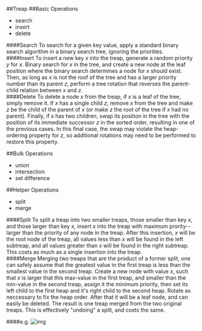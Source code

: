 ##Treap
##Basic Operations
* search
* insert
* delete


####Search
To search for a given key value, apply a standard binary search algorithm in a binary search tree, ignoring the priorities.</br>
####Insert
To insert a new key _x_ into the treap, generate a random priority _y_ for _x_. Binary search for _x_ in the tree, and create a new node at the leaf position where the binary search determines a node for _x_ should exist. Then, as long as _x_ is not the roof of the tree and has a larger priority number than its parent _z_, perform a tree rotation that reverses the parent-child relation between _x_ and _z_.</br>
####Delete
To delete a node _x_ from the treap, if _x_ is a leaf of the tree, simply remove it. If _x_ has a single child _z_, remove _x_ from the tree and make _z_ be the child of the parent of _x_ (or make _z_ the root of the tree if _x_ had no parent). Finally, if _x_ has two children, swap its position in the tree with the position of its immediate successor _z_ in the sorted order, resulting in one of the previous cases. In this final case, the swap may violate the heap-ordering property for _z_, so additional rotations may need to be performed to restore this property.</br>

##Bulk Operations
* union
* intersection
* set difference

##Helper Operations
* split
* merge

####Split
To split a treap into two smaller treaps, those smaller than key _x_, and those larger than key _x_, insert _x_ into the treap with maximum prority--larger than the priority of any node in the treap. After this insertion, _x_ will be the root node of the treap, all values less than _x_ will be found in the left subtreap, and all values greater than _x_ will be found in the right subtreap. This costs as much as a single insertion into the treap.</br>
####Merge
Merging two treaps that are the product of a former split, one can safely assume that the greatest value in the first treap is less than the smallest value in the second treap. Create a new node with value _x_, such that _x_ is larger that this max-value in the first treap, and smaller than the min-value in the second treap, assign it the minimum priority, then set its left child to the first heap and it's right child to the second heap. Rotate as neccessary to fix the heap order. After that it will be a leaf node, and can easily be deleted. The result is one treap merged from the two original treaps. This is effectively "undoing" a split, and costs the same.</br>

####e.g.
![img](https://cloud.githubusercontent.com/assets/9131176/9602861/a7513138-50de-11e5-8f1c-0a7a3066baa8.png)</br>
